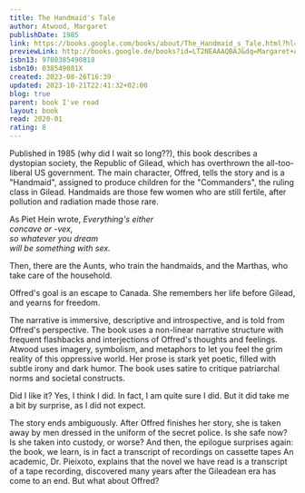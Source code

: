 ```yaml
---
title: The Handmaid's Tale
author: Atwood, Margaret
publishDate: 1985
link: https://books.google.com/books/about/The_Handmaid_s_Tale.html?hl=&id=LT2NEAAAQBAJ
previewLink: http://books.google.de/books?id=LT2NEAAAQBAJ&dq=Margaret+Atwood,+The+Handmaid%27s+Tale&hl=&as_pt=BOOKS&cd=10&source=gbs_api
isbn13: 9780385490818
isbn10: 038549081X
created: 2023-08-26T16:39
updated: 2023-10-21T22:41:32+02:00
blog: true
parent: book I've read
layout: book
read: 2020-01
rating: 8
---
```


Published in 1985 (why did I wait so long??), this book describes a dystopian society, the Republic of Gilead, which has overthrown the all-too-liberal US government. The main character, Offred, tells the story and is a "Handmaid", assigned to produce children for the "Commanders", the ruling class in Gilead. Handmaids are those few women who are still fertile, after pollution and radiation made those rare.

As Piet Hein wrote,
	_Everything's either  
	concave or -vex,  
	so whatever you dream  
	will be something with sex._
	
Then, there are the Aunts, who train the handmaids, and the Marthas, who take care of the household.  

Offred's goal is an escape to Canada. She remembers her life before Gilead, and yearns for freedom. 

The narrative is immersive, descriptive and introspective, and is told from Offred's perspective. The book uses a non-linear narrative structure with frequent flashbacks and interjections of Offred's thoughts and feelings. Atwood uses imagery, symbolism, and metaphors to let you feel the grim reality of this oppressive world. Her prose is stark yet poetic, filled with subtle irony and dark humor. The book uses satire to critique patriarchal norms and societal constructs.

Did I like it?  Yes, I think I did.  In fact, I am quite sure I did.  But it did take me a bit by surprise, as I did not expect. 

The story ends ambiguously. After Offred finishes her story, she is taken away by men dressed in the uniform of the secret police. Is she safe now?  Is she taken into custody, or worse? And then, the epilogue surprises again: the book, we learn, is in fact a transcript of recordings on cassette tapes An academic, Dr. Pieixoto, explains that the novel we have read is a transcript of a tape recording, discovered many years after the Gileadean era has come to an end. But what about Offred?

